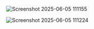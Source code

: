 ![Screenshot 2025-06-05 111155](https://github.com/user-attachments/assets/84d7cec5-143a-4219-ac8a-a55b896d29d7)

![Screenshot 2025-06-05 111224](https://github.com/user-attachments/assets/7d84dac8-b9d2-4d60-b8c3-8d5f639d0b2f)
